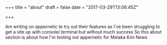 +++
title = "about"
draft = false
date = "2017-03-29T13:06:45Z"

+++

Am writing on appernetic to try out their features as I've been struggling to get a site up with console/.terminal but without much success
So this about section is about how I'm testing out appernetic for Melaka Kini News
